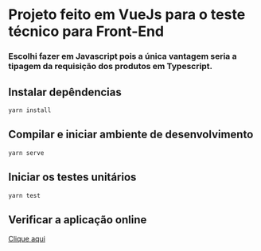 # Projeto feito em VueJs para o teste técnico para Front-End
### Escolhi fazer em Javascript pois a única vantagem seria a tipagem da requisição dos produtos em Typescript.

## Instalar depêndencias
```
yarn install
```
## Compilar e iniciar ambiente de desenvolvimento
```
yarn serve
```
## Iniciar os testes unitários
```
yarn test
```
## Verificar a aplicação online
[Clique aqui](https://luiza-labs-vue.vercel.app/)
